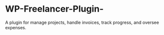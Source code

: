 # WP-Freelancer-Plugin-
A plugin for manage projects, handle invoices, track progress, and oversee expenses.
